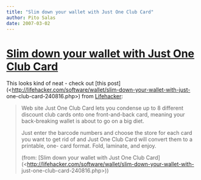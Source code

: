 ```yaml
---
title: "Slim down your wallet with Just One Club Card"
author: Pito Salas
date: 2007-03-02
---
```

# [Slim down your wallet with Just One Club Card](None)




This looks kind of neat - check out [this
post](<http://lifehacker.com/software/wallet/slim-down-your-wallet-with-just-
one-club-card-240816.php>) from [Lifehacker](<http://www.lifehacker.com>):

> Web site Just One Club Card lets you condense up to 8 different discount
> club cards onto one front-and-back card, meaning your back-breaking wallet
> is about to go on a big diet.
>
> Just enter the barcode numbers and choose the store for each card you want
> to get rid of and Just One Club Card will convert them to a printable, one-
> card format. Fold, laminate, and enjoy.
>
> (from: [Slim down your wallet with Just One Club
> Card](<http://lifehacker.com/software/wallet/slim-down-your-wallet-with-
> just-one-club-card-240816.php>))


